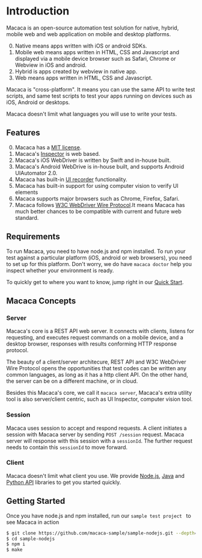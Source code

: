 # Introduction

Macaca is an open-source automation test solution for native, hybrid, mobile web and web application on mobile and desktop platforms.

0. Native means apps written with iOS or android SDKs.
0. Mobile web means apps written in HTML, CSS and Javascript and displayed via a mobile device browser such as Safari, Chrome or Webview in iOS and android.
0. Hybrid is apps created by webview in native app.
0. Web means apps written in HTML, CSS and Javascript.

Macaca is "cross-platform". It means you can use the same API to write test scripts, and same test scripts to test your apps running on devices such as iOS, Android or desktops.

Macaca doesn't limit what languages you will use to write your tests.

## Features

0. Macaca has a [MIT license](https://opensource.org/licenses/MIT).
0. Macaca's [Inspector](//macacajs.com/inspector) is web based.
0. Macaca's iOS WebDriver is written by Swift and in-house built.
0. Macaca's Android WebDrive is in-house built, and supports Android UIAutomator 2.0.
0. Macaca has built-in [UI recorder](//macacajs.com/recorder) functionality.
0. Macaca has built-in support for using computer vision to verify UI elements
0. Macaca supports major browsers such as Chrome, Firefox, Safari.
0. Macaca follows [W3C WebDriver Wire Protocol](//www.w3.org/TR/webdriver/).It means Macaca has much better chances to be compatible with current and future web standard.

## Requirements

To run Macaca, you need to have node.js and npm installed.
To run your test against a particular platform (iOS, android or web browsers), you need to set up for this platform. Don't worry, we do have `macaca doctor` help you inspect whether your environment is ready.

To quickly get to where you want to know, jump right in our [Quick Start](//macacajs.com/quick-start).

## Macaca Concepts

### Server

Macaca's core is a REST API web server. It connects with clients, listens for requesting, and executes request commands on a mobile device, and a desktop browser, responses with results conforming HTTP response protocol.

The beauty of a client/server architecure, REST API and W3C WebDriver Wire Protocol opens the opportunities that test codes can be written any common languages, as long as it has a http client API. On the other hand, the server can be on a different machine, or in cloud.

Besides this Macaca's core, we call it `macaca server`,  Macaca's extra utility tool is also server/client centric, such as UI Inspector, computer vision tool.

### Session

Macaca uses session to accept and respond requests. A client initiates a session with Macaca server by sending `POST /session` request. Macaca server will response with this session with a `sessionId`. The further request needs to contain this `sessionId` to move forward.

### Client

Macaca doesn't limit what client you use. We provide [Node.js](//macacajs.github.io/macaca-wd/), [Java](//macacajs.github.io/wd.java/) and [Python API](https://macacajs.com/python) libraries to get you started quickly.

## Getting Started

Once you have node.js and npm installed, run our `sample test project ` to see Macaca in action

```bash
$ git clone https://github.com/macaca-sample/sample-nodejs.git --depth=1
$ cd sample-nodejs
$ npm i
$ make
```
